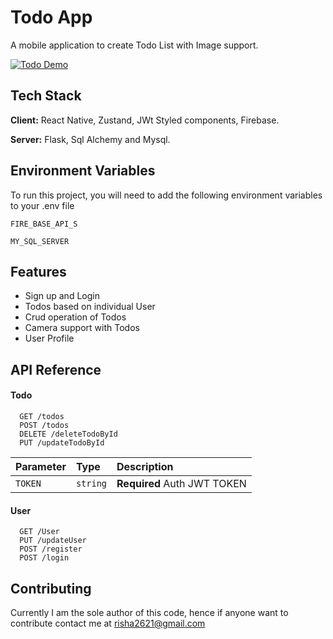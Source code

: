 
# Todo App

A mobile application to create Todo List with Image support.


[![Todo Demo](https://markdown-videos-api.jorgenkh.no/url?url=https%3A%2F%2Fyoutu.be%2FFFQYnk6LRko)](https://youtu.be/FFQYnk6LRko)



## Tech Stack

**Client:** React Native, Zustand, JWt Styled components, Firebase.

**Server:** Flask, Sql Alchemy and Mysql.


## Environment Variables

To run this project, you will need to add the following environment variables to your .env file

`FIRE_BASE_API_S`

`MY_SQL_SERVER`


## Features

- Sign up and Login
- Todos based on individual User
- Crud operation of Todos
- Camera support with Todos
- User Profile


## API Reference

#### Todo

```http
  GET /todos
  POST /todos
  DELETE /deleteTodoById
  PUT /updateTodoById
```

| Parameter | Type     | Description                |
| :-------- | :------- | :------------------------- |
| `TOKEN` | `string` | **Required** Auth JWT TOKEN |

#### User

```http
  GET /User
  PUT /updateUser
  POST /register
  POST /login
```



## Contributing

Currently I am the sole author of this code, hence if anyone want to contribute contact me at risha2621@gmail.com


